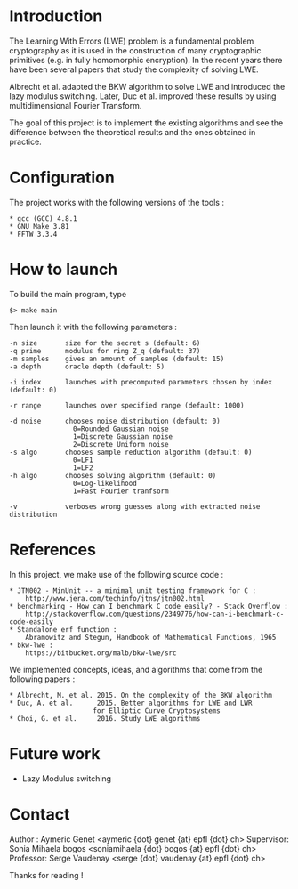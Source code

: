 Introduction
============

The Learning With Errors (LWE) problem is a fundamental problem cryptography as it is used in the construction of many cryptographic primitives (e.g. in fully homomorphic encryption). In the recent years there have been several papers that study the complexity of solving LWE.

Albrecht et al. adapted the BKW algorithm to solve LWE and introduced the lazy modulus switching. Later, Duc et al. improved these results by using multidimensional Fourier Transform.

The goal of this project is to implement the existing algorithms and see the difference between the theoretical results and the ones obtained in practice.

Configuration
=============

The project works with the following versions of the tools :

    * gcc (GCC) 4.8.1
    * GNU Make 3.81
    * FFTW 3.3.4

How to launch
=============

To build the main program, type

    $> make main

Then launch it with the following parameters :

    -n size       size for the secret s (default: 6)
    -q prime      modulus for ring Z_q (default: 37)
    -m samples    gives an amount of samples (default: 15)
    -a depth      oracle depth (default: 5)

    -i index      launches with precomputed parameters chosen by index (default: 0)

    -r range      launches over specified range (default: 1000)

    -d noise      chooses noise distribution (default: 0)
                    0=Rounded Gaussian noise
                    1=Discrete Gaussian noise
                    2=Discrete Uniform noise
    -s algo       chooses sample reduction algorithm (default: 0)
                    0=LF1
                    1=LF2
    -h algo       chooses solving algorithm (default: 0)
                    0=Log-likelihood
                    1=Fast Fourier tranfsorm

    -v            verboses wrong guesses along with extracted noise distribution



References
==========

In this project, we make use of the following source code :

    * JTN002 - MinUnit -- a minimal unit testing framework for C :
        http://www.jera.com/techinfo/jtns/jtn002.html
    * benchmarking - How can I benchmark C code easily? - Stack Overflow :
        http://stackoverflow.com/questions/2349776/how-can-i-benchmark-c-code-easily
    * Standalone erf function :
        Abramowitz and Stegun, Handbook of Mathematical Functions, 1965
    * bkw-lwe :
        https://bitbucket.org/malb/bkw-lwe/src

We implemented concepts, ideas, and algorithms that come from the following papers :

    * Albrecht, M. et al. 2015. On the complexity of the BKW algorithm
    * Duc, A. et al.      2015. Better algorithms for LWE and LWR
                         for Elliptic Curve Cryptosystems
    * Choi, G. et al.     2016. Study LWE algorithms



Future work
===========

 * Lazy Modulus switching



Contact
=======

Author :    Aymeric Genet <aymeric {dot} genet {at} epfl {dot} ch>
Supervisor: Sonia Mihaela bogos <soniamihaela {dot} bogos {at} epfl {dot} ch>
Professor:  Serge Vaudenay <serge {dot} vaudenay {at} epfl {dot} ch>



Thanks for reading !